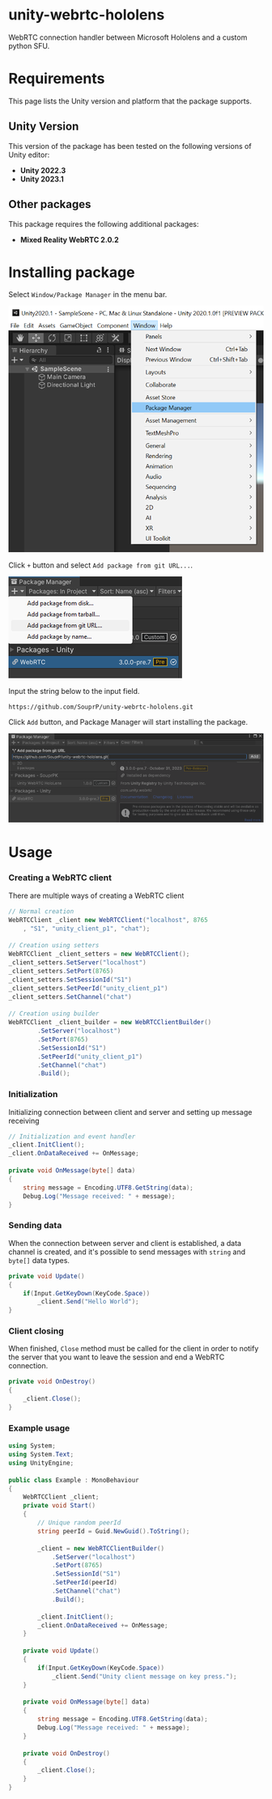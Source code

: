 # unity-webrtc-hololens

WebRTC connection handler between Microsoft Hololens and a custom python SFU.

# Requirements

This page lists the Unity version and platform that the package supports.

## Unity Version

This version of the package has been tested on the following versions
of Unity editor:

- **Unity 2022.3**
- **Unity 2023.1**

## Other packages

This package requires the following additional packages:

[//]: # (- **WebRTC 3.0.0-pre.7**)
- **Mixed Reality WebRTC 2.0.2**

# Installing package

Select `Window/Package Manager` in the menu bar.

![Install Package Manager from menu bar](Documentation~/package_manager.png)

Click `+` button and select `Add package from git URL...`.

![Select add package from git url](Documentation~/add_from_git.png)

Input the string below to the input field.

```
https://github.com/SouprP/unity-webrtc-hololens.git
```

Click `Add` button, and Package Manager will start installing the package.

![Input webrtc package git URL](Documentation~/git_url.png)

# Usage

### Creating a WebRTC client

There are multiple ways of creating a WebRTC client

```csharp
// Normal creation
WebRTCClient _client new WebRTCClient("localhost", 8765
    , "S1", "unity_client_p1", "chat");

// Creation using setters
WebRTCClient _client_setters = new WebRTCClient();
_client_setters.SetServer("localhost")
_client_setters.SetPort(8765)
_client_setters.SetSessionId("S1")
_client_setters.SetPeerId("unity_client_p1")
_client_setters.SetChannel("chat")

// Creation using builder
WebRTCClient _client_builder = new WebRTCClientBuilder()
        .SetServer("localhost")
        .SetPort(8765)
        .SetSessionId("S1")
        .SetPeerId("unity_client_p1")
        .SetChannel("chat")
        .Build();
```

### Initialization

Initializing connection between client and server and setting up 
message receiving

```csharp
// Initialization and event handler
_client.InitClient();
_client.OnDataReceived += OnMessage;

private void OnMessage(byte[] data)
{
    string message = Encoding.UTF8.GetString(data);
    Debug.Log("Message received: " + message);
}
```

### Sending data

When the connection between server and client is established, 
a data channel is created, and it's possible to send messages
with `string` and `byte[]` data types.

```csharp
private void Update()
{
    if(Input.GetKeyDown(KeyCode.Space))
        _client.Send("Hello World");
}
```

### Client closing

When finished, `Close` method must be called for the client in
order to notify the server that you want to leave the session and
end a WebRTC connection.

```csharp
private void OnDestroy()
{
    _client.Close();
}
```

### Example usage

```csharp
using System;
using System.Text;
using UnityEngine;

public class Example : MonoBehaviour
{
    WebRTCClient _client;
    private void Start()
    {
        // Unique random peerId
        string peerId = Guid.NewGuid().ToString();
        
        _client = new WebRTCClientBuilder()
            .SetServer("localhost")
            .SetPort(8765)
            .SetSessionId("S1")
            .SetPeerId(peerId)
            .SetChannel("chat")
            .Build();
        
        _client.InitClient();
        _client.OnDataReceived += OnMessage;
    }

    private void Update()
    {
        if(Input.GetKeyDown(KeyCode.Space))
            _client.Send("Unity client message on key press.");
    }

    private void OnMessage(byte[] data)
    {
        string message = Encoding.UTF8.GetString(data);
        Debug.Log("Message received: " + message);
    }

    private void OnDestroy()
    {
        _client.Close();
    }
}

```
